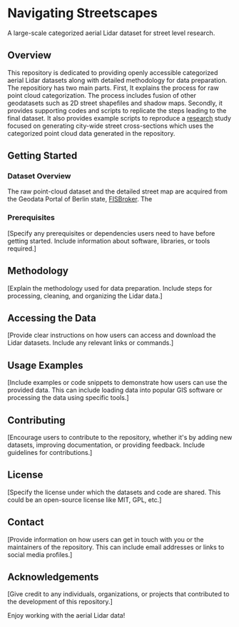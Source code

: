 # Navigating Streetscapes
A large-scale categorized aerial Lidar dataset for street level research.


## Overview
This repository is dedicated to providing openly accessible categorized aerial Lidar datasets along with detailed methodology for data preparation. 
The repositiory has two main parts. First, It explains the process for raw point cloud categorization. The process includes fusion of other geodatasets 
such as 2D street shapefiles and shadow maps. Secondly, it provides supporting codes and scripts to replicate the steps leading to the final dataset. It also 
provides example scripts to reproduce a [research](https://doi.org/10.1016/j.scs.2023.104673) study focused on generating city-wide street cross-sections which 
uses the categorized point cloud data generated in the repository.


## Getting Started


### Dataset Overview

The raw point-cloud dataset and the detailed street map are acquired from the Geodata Portal of Berlin state, [FISBroker](https://fbinter.stadt-berlin.de/fb/index.jsp). The 

### Prerequisites

[Specify any prerequisites or dependencies users need to have before getting started. Include information about software, libraries, or tools required.]

## Methodology

[Explain the methodology used for data preparation. Include steps for processing, cleaning, and organizing the Lidar data.]

## Accessing the Data

[Provide clear instructions on how users can access and download the Lidar datasets. Include any relevant links or commands.]

## Usage Examples

[Include examples or code snippets to demonstrate how users can use the provided data. This can include loading data into popular GIS software or processing the data using specific tools.]

## Contributing

[Encourage users to contribute to the repository, whether it's by adding new datasets, improving documentation, or providing feedback. Include guidelines for contributions.]

## License

[Specify the license under which the datasets and code are shared. This could be an open-source license like MIT, GPL, etc.]

## Contact

[Provide information on how users can get in touch with you or the maintainers of the repository. This can include email addresses or links to social media profiles.]

## Acknowledgements

[Give credit to any individuals, organizations, or projects that contributed to the development of this repository.]

Enjoy working with the aerial Lidar data!

